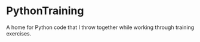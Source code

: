 # PythonTraining
A home for Python code that I throw together while working through training exercises.
